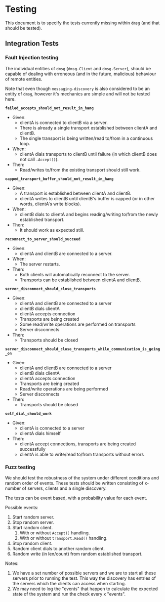 # Testing

This document is to specify the tests currently missing within `dmsg` (and that should be tested).

## Integration Tests

### Fault Injection testing

The individual entities of `dmsg` (`dmsg.Client` and `dmsg.Server`), should be capable of dealing with erroneous (and in the future, malicious) behaviour of remote entities.

Note that even though `messaging-discovery` is also considered to be an entity of `dmsg`, however it's mechanics are simple and will not be tested here.

**`failed_accepts_should_not_result_in_hang`**

- Given:
  - clientA is connected to clientB via a server.
  - There is already a single transport established between clientA and clientB.
  - The single transport is being written/read to/from in a continuous loop.
- When:
  - clientA dials transports to clientB until failure (in which clientB does not call `.Accept()`).
- Then:
  - Read/writes to/from the existing transport should still work.

**`capped_transport_buffer_should_not_result_in_hang`**

- Given:
  - A transport is established between clientA and clientB.
  - clientA writes to clientB until clientB's buffer is capped (or in other words, clientA's write blocks).
- When:
  - clientB dials to clientA and begins reading/writing to/from the newly established transport.
- Then:
  - It should work as expected still.

**`reconnect_to_server_should_succeed`**

- Given:
  - clientA and clientB are connected to a server.
- When:
  - The server restarts.
- Then:
  - Both clients will automatically reconnect to the server.
  - Transports can be established between clientA and clientB.

**`server_disconnect_should_close_transports`**

- Given:
  - clientA and clientB are connected to a server
  - clientB dials clientA
  - clientA accepts connection
  - Transports are being created
  - Some read/write operations are performed on transports
  - Server disconnects
- Then:
  - Transports should be closed
  
**`server_disconnect_should_close_transports_while_communication_is_going_on`**
- Given:
  - clientA and clientB are connected to a server
  - clientB dials clientA
  - clientA accepts connection
  - Transports are being created
  - Read/write operations are being performed
  - Server disconnects
- Then:
  - Transports should be closed

**`self_dial_should_work`**

- Given:
  - clientA is connected to a server
  - clientA dials himself
- Then:
  - clientA accept connections, transports are being created successfully
  - clientA is able to write/read to/from transports without errors

### Fuzz testing

We should test the robustness of the system under different conditions and random order of events. These tests should be written consisting of x-number of servers, clients and a single discovery.

The tests can be event based, with a probability value for each event.

Possible events:
1. Start random server.
2. Stop random server.
3. Start random client.
   1. With or without `Accept()` handling.
   2. With or without `transport.Read()` handling.
4. Stop random client.
5. Random client dials to another random client.
6. Random write (in len/count) from random established transport.

Notes:
1. We have a set number of possible servers and we are to start all these servers prior to running the test. This way the discovery has entries of the servers which the clients can access when starting.
2. We may need to log the "events" that happen to calculate the expected state of the system
and run the check every x "events".

